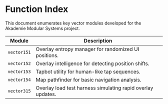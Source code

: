 # Function Index

This document enumerates key vector modules developed for the Akademie Modular Systems project.

| Module | Description |
| ------ | ----------- |
| `vector151` | Overlay entropy manager for randomized UI positions. |
| `vector152` | Overlay intelligence for detecting position shifts. |
| `vector153` | Tapbot utility for human-like tap sequences. |
| `vector154` | Map pathfinder for basic navigation analysis. |
| `vector315` | Overlay load test harness simulating rapid overlay updates. |
